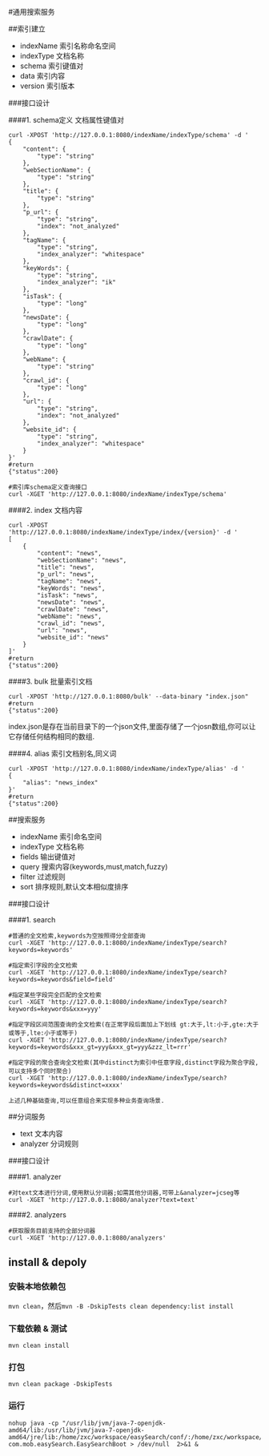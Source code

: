 #通用搜索服务


##索引建立
* indexName 	索引名称命名空间
* indexType 	文档名称
* schema 		索引键值对
* data   		索引内容
* version 		索引版本


###接口设计

####1. schema定义 文档属性键值对

```
curl -XPOST 'http://127.0.0.1:8080/indexName/indexType/schema' -d ' 
{
    "content": {
        "type": "string"
    }, 
    "webSectionName": {
        "type": "string"
    }, 
    "title": {
        "type": "string"
    }, 
    "p_url": {
        "type": "string", 
        "index": "not_analyzed"
    }, 
    "tagName": {
        "type": "string", 
        "index_analyzer": "whitespace"
    }, 
    "keyWords": {
        "type": "string", 
        "index_analyzer": "ik"
    }, 
    "isTask": {
        "type": "long"
    }, 
    "newsDate": {
        "type": "long"
    }, 
    "crawlDate": {
        "type": "long"
    }, 
    "webName": {
        "type": "string"
    }, 
    "crawl_id": {
        "type": "long"
    }, 
    "url": {
        "type": "string", 
        "index": "not_analyzed"
    }, 
    "website_id": {
        "type": "string", 
        "index_analyzer": "whitespace"
    }
}'
#return
{"status":200}
```


```
#索引库schema定义查询接口
curl -XGET 'http://127.0.0.1:8080/indexName/indexType/schema'  
```

####2. index  文档内容

```
curl -XPOST 'http://127.0.0.1:8080/indexName/indexType/index/{version}' -d ' 
[
	{
	    "content": "news", 
	    "webSectionName": "news", 
	    "title": "news", 
	    "p_url": "news", 
	    "tagName": "news", 
	    "keyWords": "news", 
	    "isTask": "news", 
	    "newsDate": "news", 
	    "crawlDate": "news", 
	    "webName": "news", 
	    "crawl_id": "news", 
	    "url": "news", 
	    "website_id": "news"
	}
]'
#return
{"status":200}
```

####3. bulk   批量索引文档

```
curl -XPOST 'http://127.0.0.1:8080/bulk' --data-binary "index.json"
#return
{"status":200}
```
index.json是存在当前目录下的一个json文件,里面存储了一个josn数组,你可以让它存储任何结构相同的数组.


####4. alias  索引文档别名,同义词

```
curl -XPOST 'http://127.0.0.1:8080/indexName/indexType/alias' -d '  
{
    "alias": "news_index"
}' 
#return 
{"status":200}
```


##搜索服务
* indexName 	索引命名空间
* indexType 	文档名称
* fields 		输出键值对
* query  		搜索内容(keywords,must,match,fuzzy)
* filter 		过滤规则
* sort   		排序规则,默认文本相似度排序


###接口设计

####1. search 
```
#普通的全文检索,keywords为空按照得分全部查询
curl -XGET 'http://127.0.0.1:8080/indexName/indexType/search?keywords=keywords'
```

```
#指定索引字段的全文检索
curl -XGET 'http://127.0.0.1:8080/indexName/indexType/search?keywords=keywords&field=field'
```

```
#指定某些字段完全匹配的全文检索
curl -XGET 'http://127.0.0.1:8080/indexName/indexType/search?keywords=keywords&xxx=yyy'
```

```
#指定字段区间范围查询的全文检索(在正常字段后面加上下划线 gt:大于,lt:小于,gte:大于或等于,lte:小于或等于)
curl -XGET 'http://127.0.0.1:8080/indexName/indexType/search?keywords=keywords&xxx_gt=yyy&xxx_gt=yyy&zzz_lt=rrr'
```

```
#指定字段的聚合查询全文检索(其中distinct为索引中任意字段,distinct字段为聚合字段,可以支持多个同时聚合)
curl -XGET 'http://127.0.0.1:8080/indexName/indexType/search?keywords=keywords&distinct=xxxx'
```

```
上述几种基础查询,可以任意组合来实现多种业务查询场景.
```
##分词服务
* text 	   文本内容
* analyzer   分词规则


###接口设计

####1. analyzer 
```
#对text文本进行分词,使用默认分词器;如需其他分词器,可带上&analyzer=jcseg等
curl -XGET 'http://127.0.0.1:8080/analyzer?text=text'
```

####2. analyzers 
```
#获取服务目前支持的全部分词器
curl -XGET 'http://127.0.0.1:8080/analyzers' 
```




## install & depoly
### 安裝本地依赖包
`mvn clean`，然后`mvn -B -DskipTests clean dependency:list install`

### 下载依赖 & 测试
`mvn clean install`

### 打包
`mvn clean package -DskipTests`

### 运行
```
nohup java -cp "/usr/lib/jvm/java-7-openjdk-amd64/lib:/usr/lib/jvm/java-7-openjdk-amd64/jre/lib:/home/zxc/workspace/easySearch/conf/:/home/zxc/workspace/easySearch/lib/*:" com.mob.easySearch.EasySearchBoot > /dev/null  2>&1 &
```